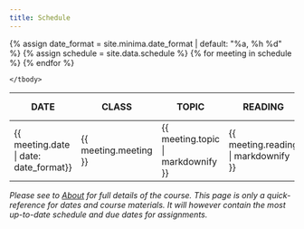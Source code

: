 ```yaml
---
title: Schedule
---
```


<table class="schedule">
    <thead>
        <tr>
            <th>DATE</th>
            <th>CLASS</th>
            <th>TOPIC</th>
            <th>READING</th>
            <th>NOTES &amp; LINKS</th>
        </tr>
    </thead>
    <tbody>
		{% assign date_format = site.minima.date_format | default: "%a, %h %d" %}
        {% assign schedule = site.data.schedule %}
        {% for meeting in schedule %}
            <tr>
                <td>{{ meeting.date | date: date_format}}</td>
                <td>{{ meeting.meeting }}</td>
                <td>{{ meeting.topic | markdownify }}</td>
                <td>{{ meeting.reading | markdownify }}</td>
                <td>{{ meeting.notes | markdownify }}</td>
            </tr>
        {% endfor %}

    </tbody>
</table>

*Please see to [About](about.html) for full details of the course. This page is only a quick-reference for dates and course materials. It will however contain the most up-to-date schedule and due dates for assignments.*

